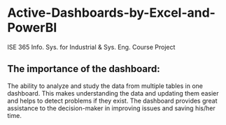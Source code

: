 # Active-Dashboards-by-Excel-and-PowerBI
ISE 365 Info. Sys. for Industrial &amp; Sys. Eng. Course Project

## The importance of the dashboard:
The ability to analyze and study the data from multiple tables in one dashboard. This makes understanding the data and updating them easier and helps to detect problems if they exist. The dashboard provides great assistance to the decision-maker in improving issues and saving his/her time.
